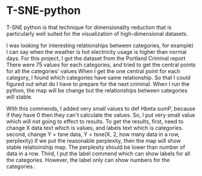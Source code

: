 # T-SNE-python
T-SNE python is that technique for dimensionality reduction that is particularly well suited for the visualization of high-dimensional datasets.

I was looking for interesting relationships between categories, for example) I can say when the weather is hot electricity usage is higher than normal days.
For this project, I got the dataset from the Portland Criminal report
There were 75 values for each categories, and tried to get the central points for all the categories' values
When I get the one central point for each category, I found which categories have same relationship.
So that I could figured out what do I have to prepare for the next criminal.
When I run the python, the map will be change but the relationships between categories will stable.

With this commends, I added very small values to def Hbeta sumP, because if they have 0 then they can't calculate the values.
So, I put very small value which will not going to effect to results.
To get the results, first, need to change X data text which is values, and labels text which is categories. 
                    second, change Y = tsne data, Y = tsne(X, 2, how many data in a row, perplexity) if we put the reasonable perplexity, then the map will show stable relatioinship map. The perplexity should be lower than number of data in a row. 
                    Third, I put the label commend which can show labels for all the categories. However, the label only can show numbers for the categories.
